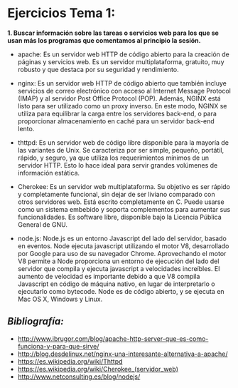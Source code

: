 **Ejercicios Tema 1:**
======================

**1. Buscar información sobre las tareas o servicios web para los que se usan más los programas que comentamos al principio la sesión.**

- apache: Es un servidor web HTTP de código abierto para la creación de páginas y servicios web. Es un servidor multiplataforma, gratuito, muy robusto y que destaca por su seguridad y rendimiento.

- nginx: Es un servidor web HTTP de código abierto que también incluye servicios de correo electrónico con acceso al Internet Message Protocol (IMAP) y al servidor Post Office Protocol (POP). Además, NGINX está listo para ser utilizado como un proxy inverso. En este modo, NGINX se utiliza para equilibrar la carga entre los servidores back-end, o para proporcionar almacenamiento en caché para un servidor back-end lento.

- thttpd: Es un servidor web de código libre disponible para la mayoría de las variantes de Unix. Se caracteriza por ser simple, pequeño, portátil, rápido, y seguro, ya que utiliza los requerimientos mínimos de un servidor HTTP. Esto lo hace ideal para servir grandes volúmenes de información estática.

- Cherokee: Es un servidor web multiplataforma. Su objetivo es ser rápido y completamente funcional, sin dejar de ser liviano comparado con otros servidores web. Está escrito completamente en C. Puede usarse como un sistema embebido y soporta complementos para aumentar sus funcionalidades. Es software libre, disponible bajo la Licencia Pública General de GNU.

- node.js: Node.js es un entorno Javascript del lado del servidor, basado en eventos. Node ejecuta javascript utilizando el motor V8, desarrollado por Google para uso de su navegador Chrome. Aprovechando el motor V8 permite a Node proporciona un entorno de ejecución del lado del servidor que compila y ejecuta javascript a velocidades increíbles. El aumento de velocidad es importante debido a que V8 compila Javascript en código de máquina nativo, en lugar de interpretarlo o ejecutarlo como bytecode. Node es de código abierto, y se ejecuta en Mac OS X, Windows y Linux.


*Bibliografía:*
---------------

* http://www.ibrugor.com/blog/apache-http-server-que-es-como-funciona-y-para-que-sirve/
* http://blog.desdelinux.net/nginx-una-interesante-alternativa-a-apache/
* https://es.wikipedia.org/wiki/Thttpd
* https://es.wikipedia.org/wiki/Cherokee_(servidor_web)
* http://www.netconsulting.es/blog/nodejs/
